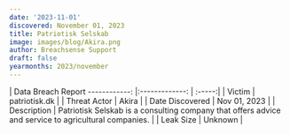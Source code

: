 ```yaml
---
date: '2023-11-01'
discovered: November 01, 2023
title: Patriotisk Selskab
image: images/blog/Akira.png
author: Breachsense Support
draft: false
yearmonths: 2023/november
---
```



| Data Breach Report
------------:     |:-------------:    | :-----:|
| Victim      | patriotisk.dk      | 
| Threat Actor      | Akira      | 
| Date Discovered      | Nov 01, 2023      | 
| Description      | Patriotisk Selskab is a consulting company that offers advice and service to agricultural companies.      | 
| Leak Size      | Unknown      | 

